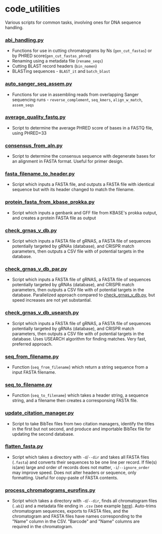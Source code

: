 # code_utilities
Various scripts for common tasks, involving ones for DNA sequence handling.

### [abi_handling.py](https://github.com/liberjul/code_utilities/blob/main/abi_handling.py)

- Functions for use in cutting chromatograms by Ns (`gen_cut_fastas`) or by PHRED score(`gen_cut_fastas_phred`)
- Renaming using a metadata file (`rename_seqs`)
- Cutting BLAST record headers (`bin_nomen`)
- BLASTing sequences - `BLAST_it` and `batch_blast`

### [auto_sanger_seq_assem.py](https://github.com/liberjul/code_utilities/blob/main/auto_sanger_seq_assem.py)

- Functions for use in assembling reads from overlapping Sanger sequencing runs - `reverse_complement`, `seq_kmers`, `align_w_match`, `assem_seqs`

### [average_quality_fastq.py](https://github.com/liberjul/code_utilities/blob/main/average_quality_fastq.py)

- Script to determine the average PHRED score of bases in a FASTQ file, using PHRED+33

### [consensus_from_aln.py](https://github.com/liberjul/code_utilities/blob/main/consensus_from_aln.py)

- Script to determine the consensus sequence with degenerate bases for an alignment in FASTA format. Useful for primer design.

### [fasta_filename_to_header.py](https://github.com/liberjul/code_utilities/blob/main/fasta_filename_to_header.py)

- Script which inputs a FASTA file, and outputs a FASTA file with identical sequence but with its header changed to match the filename.

### [protein_fasta_from_kbase_prokka.py](https://github.com/liberjul/code_utilities/blob/main/protein_fasta_from_kbase_prokka.py)

- Script which inputs a genbank and GFF file from KBASE's prokka output, and creates a protein FASTA file as output

### [check_grnas_v_db.py](https://github.com/liberjul/code_utilities/blob/main/check_grnas_v_db.py)

- Script which inputs a FASTA file of gRNAS, a FASTA file of sequences potentially targeted by gRNAs (database), and CRISPR match parameters, then outputs a CSV file with of potential targets in the database.

### [check_grnas_v_db_par.py](https://github.com/liberjul/code_utilities/blob/main/check_grnas_v_db_par.py)

- Script which inputs a FASTA file of gRNAS, a FASTA file of sequences potentially targeted by gRNAs (database), and CRISPR match parameters, then outputs a CSV file with of potential targets in the database. Parallelized approach compared to [check_grnas_v_db.py](https://github.com/liberjul/code_utilities/blob/main/check_grnas_v_db.py), but speed increases are not yet substantial.

### [check_grnas_v_db_usearch.py](https://github.com/liberjul/code_utilities/blob/main/check_grnas_v_db_usearch.py)

- Script which inputs a FASTA file of gRNAS, a FASTA file of sequences potentially targeted by gRNAs (database), and CRISPR match parameters, then outputs a CSV file with of potential targets in the database. Uses USEARCH algorithm for finding matches. Very fast, preferred approach.

### [seq_from_filename.py](https://github.com/liberjul/code_utilities/blob/main/seq_from_filename.py)

- Function (`seq_from_filename`) which return a string sequence from a input FASTA filename.

### [seq_to_filename.py](https://github.com/liberjul/code_utilities/blob/main/seq_to_filename.py)

- Function (`seq_to_filename`) which takes a header string, a sequence string, and a filename then creates a corresponsing FASTA file.

### [update_citation_manager.py](https://github.com/liberjul/code_utilities/blob/main/update_citation_manager.py)

- Script to take BibTex files from two citation managers, identify the titles in the first but not second, and produce and importable BibTex file for updating the second database.

### [flatten_fasta.py](https://github.com/liberjul/code_utilities/blob/main/flatten_fasta.py)

- Script which takes a directory with `-d`/`--dir` and takes all FASTA files (`.fasta`) and converts their sequences to be one line per record. If file(s) is(are) large and order of records does not matter, `-i`/`--ignore_order` may improve speed. Does not alter headers or sequence, only formatting. Useful for copy-paste of FASTA contents.

### [process_chromatograms_eurofins.py](https://github.com/liberjul/code_utilities/blob/main/process_chromatograms_eurofins.py)

- Script which takes a directory with `-d`/`--dir`, finds all chromatogram files (`.ab1`) and a metadata file ending in `.csv` (see example [here](https://github.com/liberjul/code_utilities/blob/main/example_metadata.csv)). Auto-trims chromatogram sequences, exports to FASTA files, and the chromatogram and FASTA files have names corresponding to the "Name" column in the CSV. "Barcode" and "Name" columns are required in the chromatogram.
